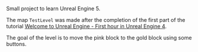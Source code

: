 Small project to learn Unreal Engine 5.

The map `TestLevel` was made after the completion of the first part of the tutorial [Welcome to Unreal Engine - First hour in Unreal Engine 4](https://learn.unrealengine.com/course/3756115/module/7278382?moduletoken=UHxxnDLPW8Te7OHdKyu3rbP~WFIQk~CSI0d8PO6zjGjk9A1mTgvkRqBOX4LZBKBu&LPId=119021).

The goal of the level is to move the pink block to the gold block using some buttons.